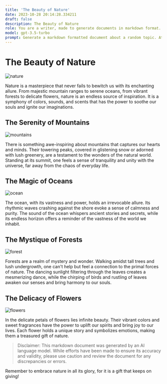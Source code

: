 ```yaml
---
title: 'The Beauty of Nature'
date: 2023-10-28 20:14:28.334211
draft: false
description: The Beauty of Nature
role: You are a writer, made to generate documents in markdown format. It is very important that all of the documents you generate are in valid markdown format.
model: gpt-3.5-turbo
prompt: Generate a markdown formatted document about a random topic. At the bottom, include a disclaimer explaining that the document was generated by you. The first line of the document should be the title. Make sure that the entire document is in proper markdown format, using a mix of various tags to make the document visually appealing.
---
```


# The Beauty of Nature

![nature](https://images.unsplash.com/photo-1576255533051-089fe9a36675)

Nature is a masterpiece that never fails to bewitch us with its enchanting allure. From majestic mountain ranges to serene oceans, from vibrant forests to delicate flowers, nature is an endless source of inspiration. It is a symphony of colors, sounds, and scents that has the power to soothe our souls and ignite our imaginations.

## The Serenity of Mountains

![mountains](https://images.unsplash.com/photo-1576185971649-a7d733614be8)

There is something awe-inspiring about mountains that captures our hearts and minds. Their towering peaks, covered in glistening snow or adorned with lush greenery, are a testament to the wonders of the natural world. Standing at its summit, one feels a sense of tranquility and unity with the universe, far away from the chaos of everyday life.

## The Magic of Oceans

![ocean](https://images.unsplash.com/photo-1597393474621-ebc882aed946)

The ocean, with its vastness and power, holds an irrevocable allure. Its rhythmic waves crashing against the shore evoke a sense of calmness and purity. The sound of the ocean whispers ancient stories and secrets, while its endless horizon offers a reminder of the vastness of the world we inhabit.

## The Mystique of Forests

![forest](https://images.unsplash.com/photo-1582739670463-2e7ae95f1a64)

Forests are a realm of mystery and wonder. Walking amidst tall trees and lush undergrowth, one can't help but feel a connection to the primal forces of nature. The dancing sunlight filtering through the leaves creates a mesmerizing dance, while the chirping of birds and rustling of leaves awaken our senses and bring harmony to our souls.

## The Delicacy of Flowers

![flowers](https://images.unsplash.com/photo-1594351911583-b32acb209f83)

In the delicate petals of flowers lies infinite beauty. Their vibrant colors and sweet fragrances have the power to uplift our spirits and bring joy to our lives. Each flower holds a unique story and symbolizes emotions, making them a treasured gift of nature.

> Disclaimer: This markdown document was generated by an AI language model. While efforts have been made to ensure its accuracy and validity, please use caution and review the document for any discrepancies or errors.

Remember to embrace nature in all its glory, for it is a gift that keeps on giving!

